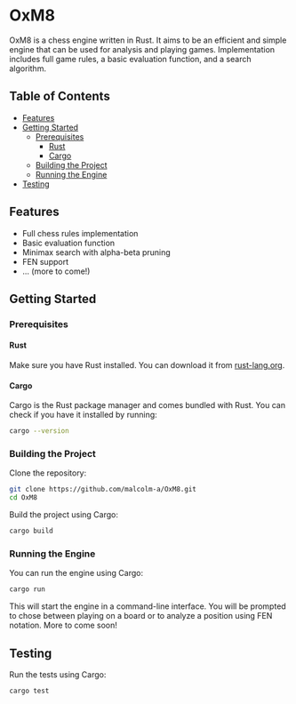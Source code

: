# OxM8

OxM8 is a chess engine written in Rust. It aims to be an efficient and simple engine that can be used for analysis and playing games. Implementation includes full game rules, a basic evaluation function, and a search algorithm.

## Table of Contents

<!-- TOC -->
- [Features](#features)
- [Getting Started](#getting-started)
  - [Prerequisites](#prerequisites)
    - [Rust](#rust)
    - [Cargo](#cargo)
  - [Building the Project](#building-the-project)
  - [Running the Engine](#running-the-engine)
- [Testing](#testing)
<!-- /TOC -->

## Features

- Full chess rules implementation
- Basic evaluation function
- Minimax search with alpha-beta pruning
- FEN support
- ... (more to come!)

## Getting Started

### Prerequisites

#### Rust

Make sure you have Rust installed. You can download it from [rust-lang.org](https://www.rust-lang.org/).

#### Cargo

Cargo is the Rust package manager and comes bundled with Rust. You can check if you have it installed by running:

```bash
cargo --version
```

### Building the Project

Clone the repository:

```bash
git clone https://github.com/malcolm-a/OxM8.git
cd OxM8
```

Build the project using Cargo:

```bash
cargo build
```

### Running the Engine
You can run the engine using Cargo:

```bash
cargo run
```

This will start the engine in a command-line interface. You will be prompted to chose between playing on a board or to analyze a position using FEN notation. More to come soon!

## Testing

Run the tests using Cargo:

```bash
cargo test
```
